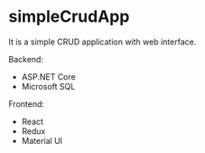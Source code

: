 # simpleCrudApp
It is a simple CRUD application with web interface.

Backend:
  - ASP.NET Core
  - Microsoft SQL
  
 Frontend:
  - React
  - Redux
  - Material UI
 
